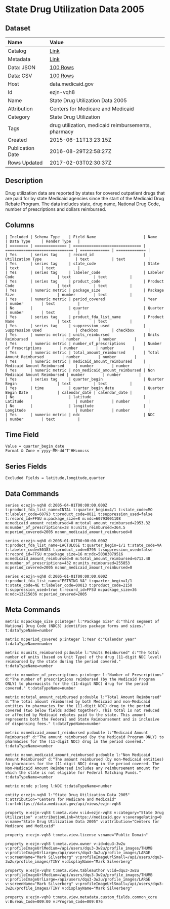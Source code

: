 # State Drug Utilization Data 2005

## Dataset

| Name | Value |
| :--- | :---- |
| Catalog | [Link](https://catalog.data.gov/dataset/state-drug-utilization-data-2005) |
| Metadata | [Link](https://data.medicaid.gov/api/views/ezjn-vqh8) |
| Data: JSON | [100 Rows](https://data.medicaid.gov/api/views/ezjn-vqh8/rows.json?max_rows=100) |
| Data: CSV | [100 Rows](https://data.medicaid.gov/api/views/ezjn-vqh8/rows.csv?max_rows=100) |
| Host | data.medicaid.gov |
| Id | ezjn-vqh8 |
| Name | State Drug Utilization Data 2005 |
| Attribution | Centers for Medicare and Medicaid |
| Category | State Drug Utilization |
| Tags | drug utilization, medicaid reimbursements, pharmacy |
| Created | 2015-06-11T13:23:15Z |
| Publication Date | 2016-08-29T22:58:27Z |
| Rows Updated | 2017-02-03T02:30:37Z |

## Description

Drug utilization data are reported by states for covered outpatient drugs that are paid for by state Medicaid agencies since the start of the Medicaid Drug Rebate Program. The data includes state, drug name, National Drug Code, number of prescriptions and dollars reimbursed.

## Columns

```ls
| Included | Schema Type    | Field Name                     | Name                           | Data Type     | Render Type   |
| ======== | ============== | ============================== | ============================== | ============= | ============= |
| Yes      | series tag     | record_id                      | Utilization Type               | text          | text          |
| Yes      | series tag     | state_code                     | State                          | text          | text          |
| Yes      | series tag     | labeler_code                   | Labeler Code                   | text          | text          |
| Yes      | series tag     | product_code                   | Product Code                   | text          | text          |
| Yes      | numeric metric | package_size                   | Package Size                   | number        | text          |
| Yes      | numeric metric | period_covered                 | Year                           | number        | text          |
| No       |                | quarter                        | Quarter                        | number        | text          |
| Yes      | series tag     | product_fda_list_name          | Product Name                   | text          | text          |
| Yes      | series tag     | suppression_used               | Suppression Used               | checkbox      | checkbox      |
| Yes      | numeric metric | units_reimbursed               | Units Reimbursed               | number        | number        |
| Yes      | numeric metric | number_of_prescriptions        | Number of Prescriptions        | number        | number        |
| Yes      | numeric metric | total_amount_reimbursed        | Total Amount Reimbursed        | number        | number        |
| Yes      | numeric metric | medicaid_amount_reimbursed     | Medicaid Amount Reimbursed     | number        | number        |
| Yes      | numeric metric | non_medicaid_amount_reimbursed | Non Medicaid Amount Reimbursed | number        | number        |
| Yes      | series tag     | quarter_begin                  | Quarter Begin                  | text          | text          |
| Yes      | time           | quarter_begin_date             | Quarter Begin Date             | calendar_date | calendar_date |
| No       |                | latitude                       | Latitude                       | number        | number        |
| No       |                | longitude                      | Longitude                      | number        | number        |
| Yes      | numeric metric | ndc                            | NDC                            | number        | text          |
```

## Time Field

```ls
Value = quarter_begin_date
Format & Zone = yyyy-MM-dd'T'HH:mm:ss
```

## Series Fields

```ls
Excluded Fields = latitude,longitude,quarter
```

## Data Commands

```ls
series e:ezjn-vqh8 d:2005-04-01T00:00:00.000Z t:product_fda_list_name=INTAL t:quarter_begin=4/1 t:state_code=MO t:labeler_code=60793 t:product_code=0011 t:suppression_used=false t:record_id=FFSU m:package_size=8 m:ndc=60793001108 m:medicaid_amount_reimbursed=0 m:total_amount_reimbursed=2953.32 m:number_of_prescriptions=38 m:units_reimbursed=364.5 m:period_covered=2005 m:non_medicaid_amount_reimbursed=0

series e:ezjn-vqh8 d:2005-01-01T00:00:00.000Z t:product_fda_list_name=LACTULOSE t:quarter_begin=1/1 t:state_code=VA t:labeler_code=50383 t:product_code=0795 t:suppression_used=false t:record_id=FFSU m:package_size=16 m:ndc=50383079516 m:medicaid_amount_reimbursed=0 m:total_amount_reimbursed=6713.48 m:number_of_prescriptions=432 m:units_reimbursed=255853 m:period_covered=2005 m:non_medicaid_amount_reimbursed=0

series e:ezjn-vqh8 d:2005-01-01T00:00:00.000Z t:product_fda_list_name="ESTRING VA" t:quarter_begin=1/1 t:state_code=NE t:labeler_code=00013 t:product_code=2150 t:suppression_used=true t:record_id=FFSU m:package_size=36 m:ndc=13215036 m:period_covered=2005
```

## Meta Commands

```ls
metric m:package_size p:integer l:"Package Size" d:"Third segment of National Drug Code (NDC3) identifies package forms and sizes." t:dataTypeName=number

metric m:period_covered p:integer l:Year d:"Calendar year" t:dataTypeName=number

metric m:units_reimbursed p:double l:"Units Reimbursed" d:"The total number of units (based on Unit Type) of the drug (11-digit NDC level) reimbursed by the state during the period covered." t:dataTypeName=number

metric m:number_of_prescriptions p:integer l:"Number of Prescriptions" d:"The number of prescriptions reimbursed (by the Medicaid Program ONLY) to pharmacists for the (11-digit NDC) drug for the period covered." t:dataTypeName=number

metric m:total_amount_reimbursed p:double l:"Total Amount Reimbursed" d:"The total amount reimbursed by both Medicaid and non-Medicaid entities to pharmacies for the (11-digit NDC) drug in the period covered (two below fields added together). This total is not reduced or affected by Medicaid rebates paid to the state. This amount represents both the Federal and State Reimbursement and is inclusive of dispensing fees." t:dataTypeName=number

metric m:medicaid_amount_reimbursed p:double l:"Medicaid Amount Reimbursed" d:"The amount reimbursed (by the Medicaid Program ONLY) to pharmacies for the (11-digit NDC) drug in the period covered." t:dataTypeName=number

metric m:non_medicaid_amount_reimbursed p:double l:"Non Medicaid Amount Reimbursed" d:"The amount reimbursed (by non-Medicaid entities) to pharmacies for the (11-digit NDC) drug in the period covered. The Non-Medicaid Amount Reimbursed includes any reimbursement amount for which the state is not eligible for Federal Matching Funds." t:dataTypeName=number

metric m:ndc p:long l:NDC t:dataTypeName=number

entity e:ezjn-vqh8 l:"State Drug Utilization Data 2005" t:attribution="Centers for Medicare and Medicaid" t:url=https://data.medicaid.gov/api/views/ezjn-vqh8

property e:ezjn-vqh8 t:meta.view v:id=ezjn-vqh8 v:category="State Drug Utilization" v:attributionLink=https://medicaid.gov v:averageRating=0 v:name="State Drug Utilization Data 2005" v:attribution="Centers for Medicare and Medicaid"

property e:ezjn-vqh8 t:meta.view.license v:name="Public Domain"

property e:ezjn-vqh8 t:meta.view.owner v:id=dqu3-3w2u v:profileImageUrlMedium=/api/users/dqu3-3w2u/profile_images/THUMB v:profileImageUrlLarge=/api/users/dqu3-3w2u/profile_images/LARGE v:screenName="Mark Silverberg" v:profileImageUrlSmall=/api/users/dqu3-3w2u/profile_images/TINY v:displayName="Mark Silverberg"

property e:ezjn-vqh8 t:meta.view.tableauthor v:id=dqu3-3w2u v:profileImageUrlMedium=/api/users/dqu3-3w2u/profile_images/THUMB v:profileImageUrlLarge=/api/users/dqu3-3w2u/profile_images/LARGE v:screenName="Mark Silverberg" v:profileImageUrlSmall=/api/users/dqu3-3w2u/profile_images/TINY v:displayName="Mark Silverberg"

property e:ezjn-vqh8 t:meta.view.metadata.custom_fields.common_core v:Bureau_Code=009:00 v:Program_Code=009:076
```